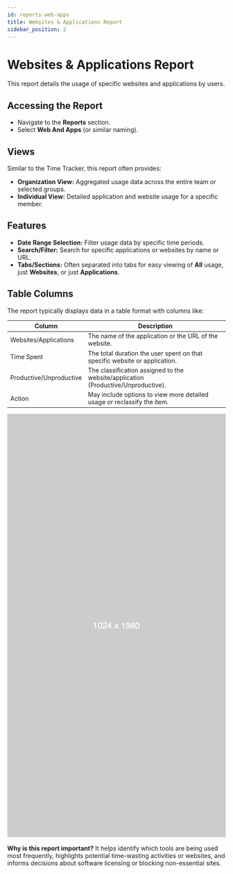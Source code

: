 ```yaml
---
id: reports-web-apps
title: Websites & Applications Report
sidebar_position: 2
---
```


# Websites & Applications Report

This report details the usage of specific websites and applications by users.

## Accessing the Report

*   Navigate to the **Reports** section.
*   Select **Web And Apps** (or similar naming).

## Views

Similar to the Time Tracker, this report often provides:

*   **Organization View:** Aggregated usage data across the entire team or selected groups.
*   **Individual View:** Detailed application and website usage for a specific member.

## Features

*   **Date Range Selection:** Filter usage data by specific time periods.
*   **Search/Filter:** Search for specific applications or websites by name or URL.
*   **Tabs/Sections:** Often separated into tabs for easy viewing of **All** usage, just **Websites**, or just **Applications**.

## Table Columns

The report typically displays data in a table format with columns like:

| Column                | Description                                                               |
|-----------------------|---------------------------------------------------------------------------|
| Websites/Applications | The name of the application or the URL of the website.                    |
| Time Spent            | The total duration the user spent on that specific website or application.|
| Productive/Unproductive | The classification assigned to the website/application (Productive/Unproductive).|
| Action                | May include options to view more detailed usage or reclassify the item.   |

![Screenshot: Websites & Applications Report](/img/add-department.png)

**Why is this report important?**
It helps identify which tools are being used most frequently, highlights potential time-wasting activities or websites, and informs decisions about software licensing or blocking non-essential sites. 